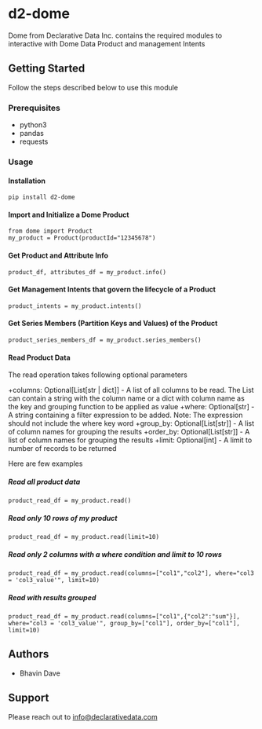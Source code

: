 # d2-dome
Dome from Declarative Data Inc. contains the required modules to interactive with Dome Data Product and management Intents 

## Getting Started

Follow the steps described below to use this module 


### Prerequisites

+ python3
+ pandas
+ requests 

### Usage 

#### Installation
```
pip install d2-dome
```


#### Import and Initialize a Dome Product 
```
from dome import Product
my_product = Product(productId="12345678")
```


#### Get Product and Attribute Info 
```
product_df, attributes_df = my_product.info()
```

#### Get Management Intents that govern the lifecycle of a Product
```
product_intents = my_product.intents()
```

#### Get Series Members (Partition Keys and Values) of the Product
```
product_series_members_df = my_product.series_members()
```


#### Read Product Data 

The read operation takes following optional parameters 

+columns: Optional[List[str | dict]] - A list of all columns to be read. The List can contain a string with the column name or a dict with column name as the key and grouping function to be applied as value 
+where: Optional[str] - A string containing a filter expression to be added. Note: The expression should not include the where key word
+group_by: Optional[List[str]] - A list of column names for grouping the results 
+order_by: Optional[List[str]] - A list of column names for grouping the results
+limit: Optional[int] - A limit to number of records to be returned

Here are few examples 

##### Read all product data 

```
product_read_df = my_product.read()
```

##### Read only 10 rows of my product 

```
product_read_df = my_product.read(limit=10)
```

##### Read only 2 columns with a where condition and limit to 10 rows 

```
product_read_df = my_product.read(columns=["col1","col2"], where="col3 = 'col3_value'", limit=10)
```

##### Read with results grouped 

```
product_read_df = my_product.read(columns=["col1",{"col2":"sum"}], where="col3 = 'col3_value'", group_by=["col1"], order_by=["col1"], limit=10)
```


## Authors 
+ Bhavin Dave 

## Support 
Please reach out to info@declarativedata.com 
